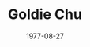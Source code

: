--- 
title: Goldie Chu
featured: goldie-chu.jpg
featuredAlt: A Chinese-American woman speaks into multiple microphones at a rally. A sign behind her reads &quot;A Day for Women's Rights. Ratify the ERA (Equal Rights Amendment) 8-27-77&quot;
layout: "tc-single"
draft: true
hasContentInGallery: true
date: 1977-08-27
--- 